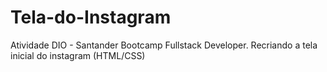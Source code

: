 # Tela-do-Instagram
Atividade DIO - Santander Bootcamp Fullstack Developer. Recriando a tela inicial do instagram (HTML/CSS)
